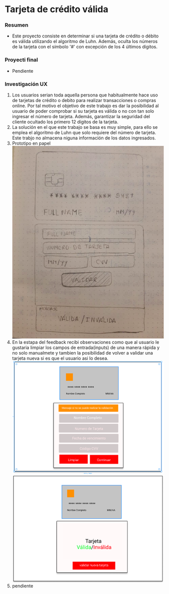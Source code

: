 # Tarjeta de crédito válida

### Resumen
* Este proyecto consiste en determinar si una tarjeta de crédito o débito es válida utilizando el algoritmo de Luhn. Además, oculta los números de la tarjeta con el símbolo '#' con excepción de los 4 últimos dígitos.

### Proyecti final
* Pendiente
### Investigación UX

  1. Los usuarios serian toda aquella persona que habitualmente hace  uso de tarjetas de crédito o debito para realizar transacciones o compras online. Por tal motivo el objetivo de este trabajo es dar la posibilidad al usuario de poder comprobar si su tarjeta es válida o no con tan solo ingresar el número de tarjeta. Además, garantizar la seguridad del cliente ocultado los primero 12 dígitos de la tarjeta.
  2. La solución en el que este trabajo se basa es muy simple, para ello se emplea el algoritmo de Luhn que solo requiere del número de tarjeta. Este trabjo no almacena niguna información de los datos ingresados.
  3. Prototipo en papel
  ![](src/img/prototipo.png)
  1. En la estapa del feedback recibi observaciones como que al usuario le gustaria limpiar los campos de entrada(inputs) de una manera rápida y no solo manualmete y  tambien la posibilidad de volver a validar una tarjeta nueva si es que el usuario asi lo desea. 
   ![](src/img/screen1.png) ![](src/img/screen2.png)
  2. pendiente 

